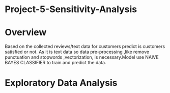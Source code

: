 # Project-5-Sensitivity-Analysis

# Overview
Based on the collected reviews/text data for customers predict is customers satisfied or not. As it is text data so data  pre-processing ,like remove punctuation  and stopwords ,vectorization, is  necessary.Model use NAIVE BAYES CLASSIFIER to train and predict the data. 

# Exploratory Data Analysis
